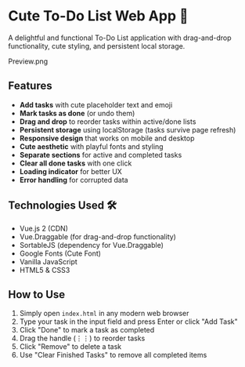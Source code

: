 # Cute To-Do List Web App 📝

A delightful and functional To-Do List application with drag-and-drop functionality, cute styling, and persistent local storage.

Preview.png

## Features 

- **Add tasks** with cute placeholder text and emoji
- **Mark tasks as done** (or undo them)
- **Drag and drop** to reorder tasks within active/done lists
- **Persistent storage** using localStorage (tasks survive page refresh)
- **Responsive design** that works on mobile and desktop
- **Cute aesthetic** with playful fonts and styling
- **Separate sections** for active and completed tasks
- **Clear all done tasks** with one click
- **Loading indicator** for better UX
- **Error handling** for corrupted data

## Technologies Used 🛠

- Vue.js 2 (CDN)
- Vue.Draggable (for drag-and-drop functionality)
- SortableJS (dependency for Vue.Draggable)
- Google Fonts (Cute Font)
- Vanilla JavaScript
- HTML5 & CSS3

## How to Use 

1. Simply open `index.html` in any modern web browser
2. Type your task in the input field and press Enter or click "Add Task"
3. Click "Done" to mark a task as completed
4. Drag the handle (⋮⋮) to reorder tasks
5. Click "Remove" to delete a task
6. Use "Clear Finished Tasks" to remove all completed items
